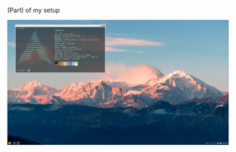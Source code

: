 (Part) of my setup

![Example](https://raw.githubusercontent.com/lobomfz/dotfiles/main/example.png)
